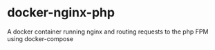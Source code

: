 # docker-nginx-php
A docker container running nginx and routing requests to the php FPM using docker-compose
